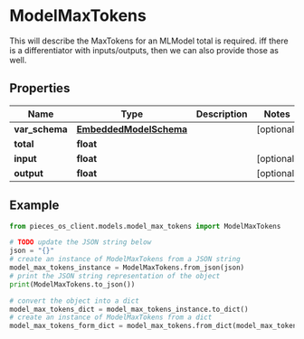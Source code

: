 # ModelMaxTokens

This will describe the MaxTokens for an MLModel  total is required.  iff there is a differentiator with inputs/outputs, then we can also provide those as well.

## Properties

Name | Type | Description | Notes
------------ | ------------- | ------------- | -------------
**var_schema** | [**EmbeddedModelSchema**](EmbeddedModelSchema) |  | [optional] 
**total** | **float** |  | 
**input** | **float** |  | [optional] 
**output** | **float** |  | [optional] 

## Example

```python
from pieces_os_client.models.model_max_tokens import ModelMaxTokens

# TODO update the JSON string below
json = "{}"
# create an instance of ModelMaxTokens from a JSON string
model_max_tokens_instance = ModelMaxTokens.from_json(json)
# print the JSON string representation of the object
print(ModelMaxTokens.to_json())

# convert the object into a dict
model_max_tokens_dict = model_max_tokens_instance.to_dict()
# create an instance of ModelMaxTokens from a dict
model_max_tokens_form_dict = model_max_tokens.from_dict(model_max_tokens_dict)
```



